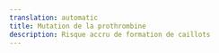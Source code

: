 ```yaml
---
translation: automatic
title: Mutation de la prothrombine
description: Risque accru de formation de caillots
---
```

